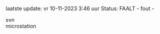 laatste update: 
vr 10-11-2023  3:46   uur 
Status: FAALT - fout - 
<div class="service R">svn</div><div class="service Y">microstation</div>